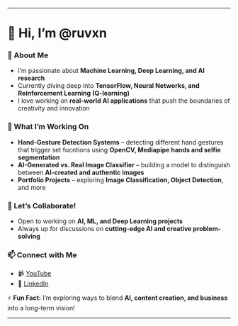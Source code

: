 

---

# 👋 Hi, I’m @ruvxn  

### 🚀 About Me  
-  I’m passionate about **Machine Learning, Deep Learning, and AI research**  
-  Currently diving deep into **TensorFlow, Neural Networks, and Reinforcement Learning (Q-learning)**  
-  I love working on **real-world AI applications** that push the boundaries of creativity and innovation  

### 🔬 What I’m Working On  
-  **Hand-Gesture Detection Systems** – detecting different hand gestures that trigger set fucntions using **OpenCV, Mediapipe hands and selfie segmentation**  
-  **AI-Generated vs. Real Image Classifier** – building a model to distinguish between **AI-created and authentic images**  
-  **Portfolio Projects** – exploring **Image Classification, Object Detection**, and more  

### 🤝 Let’s Collaborate!  
-  Open to working on **AI, ML, and Deep Learning projects**  
-  Always up for discussions on **cutting-edge AI and creative problem-solving**  

### 📫 Connect with Me  
- 📹 [YouTube](https://www.youtube.com/@ruveenjay)  
- 💼 [LinkedIn](www.linkedin.com/in/ruveen-jayasinghe-86bb30240)  


⚡ **Fun Fact:** I’m exploring ways to blend **AI, content creation, and business** into a long-term vision!  

---
